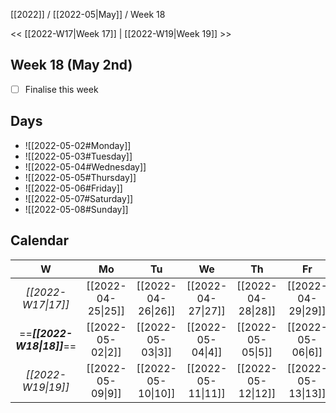 [[2022]] / [[2022-05|May]] / Week 18

<< [[2022-W17|Week 17]] | [[2022-W19|Week 19]] >>︎

## Week 18 (May 2nd)
- [ ] Finalise this week


## Days
- ![[2022-05-02#Monday]]
- ![[2022-05-03#Tuesday]]
- ![[2022-05-04#Wednesday]]
- ![[2022-05-05#Thursday]]
- ![[2022-05-06#Friday]]
- ![[2022-05-07#Saturday]]
- ![[2022-05-08#Sunday]]

## Calendar
| W  | Mo | Tu | We | Th | Fr | Sa | Su |
|:--:|:--:|:--:|:--:|:--:|:--:|:--:|:--:|
| *[[2022-W17\|17]]* | [[2022-04-25\|25]] | [[2022-04-26\|26]] | [[2022-04-27\|27]] | [[2022-04-28\|28]] | [[2022-04-29\|29]] | [[2022-04-30\|30]] | [[2022-05-01\|1]]  |
| ==***[[2022-W18\|18]]***== | [[2022-05-02\|2]]  | [[2022-05-03\|3]]  | [[2022-05-04\|4]]  | [[2022-05-05\|5]]  | [[2022-05-06\|6]]  | [[2022-05-07\|7]]  | [[2022-05-08\|8]]  |
| *[[2022-W19\|19]]* | [[2022-05-09\|9]]  | [[2022-05-10\|10]] | [[2022-05-11\|11]] | [[2022-05-12\|12]] | [[2022-05-13\|13]] | [[2022-05-14\|14]] | [[2022-05-15\|15]] |
